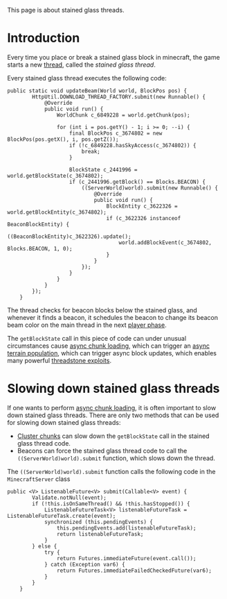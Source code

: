 This page is about stained glass threads.

# Introduction

Every time you place or break a stained glass block in minecraft, the game starts a new [thread](threads.md#stained-glass-thread), called the *stained glass thread*.

Every stained glass thread executes the following code:
```
public static void updateBeam(World world, BlockPos pos) {
		HttpUtil.DOWNLOAD_THREAD_FACTORY.submit(new Runnable() {
			@Override
			public void run() {
				WorldChunk c_6849228 = world.getChunk(pos);

				for (int i = pos.getY() - 1; i >= 0; --i) {
					final BlockPos c_3674802 = new BlockPos(pos.getX(), i, pos.getZ());
					if (!c_6849228.hasSkyAccess(c_3674802)) {
						break;
					}

					BlockState c_2441996 = world.getBlockState(c_3674802);
					if (c_2441996.getBlock() == Blocks.BEACON) {
						((ServerWorld)world).submit(new Runnable() {
							@Override
							public void run() {
								BlockEntity c_3622326 = world.getBlockEntity(c_3674802);
								if (c_3622326 instanceof BeaconBlockEntity) {
									((BeaconBlockEntity)c_3622326).update();
									world.addBlockEvent(c_3674802, Blocks.BEACON, 1, 0);
								}
							}
						});
					}
				}
			}
		});
	}
```

The thread checks for beacon blocks below the stained glass, and whenever it finds a beacon, it schedules the beacon to change its beacon beam color on the main thread in the next [player phase](tick-phases.md#player-phase).

The `getBlockState` call in this piece of code can under unusual circumstances cause [async chunk loading](async-chunk-loading.md), which can trigger an [async terrain population](population.md#glass-threads-causing-async-updates),
which can trigger async block updates, which enables many powerful [threadstone exploits](async-line.md#applications).



# Slowing down stained glass threads
If one wants to perform [async chunk loading](async-chunk-loading.md), it is often important to slow down stained glass threads.
There are only two methods that can be used for slowing down stained glass threads:
- [Cluster chunks](chunk/chunk-hashmap.md#cluster-chunks) can slow down the `getBlockState` call in the stained glass thread code.
- Beacons can force the stained glass thread code to call the `((ServerWorld)world).submit` function, which slows down the thread.

The `((ServerWorld)world).submit` function
calls the following code in the `MinecraftServer` class
```
public <V> ListenableFuture<V> submit(Callable<V> event) {
		Validate.notNull(event);
		if (!this.isOnSameThread() && !this.hasStopped()) {
			ListenableFutureTask<V> listenableFutureTask = ListenableFutureTask.create(event);
			synchronized (this.pendingEvents) {
				this.pendingEvents.add(listenableFutureTask);
				return listenableFutureTask;
			}
		} else {
			try {
				return Futures.immediateFuture(event.call());
			} catch (Exception var6) {
				return Futures.immediateFailedCheckedFuture(var6);
			}
		}
	}
```


